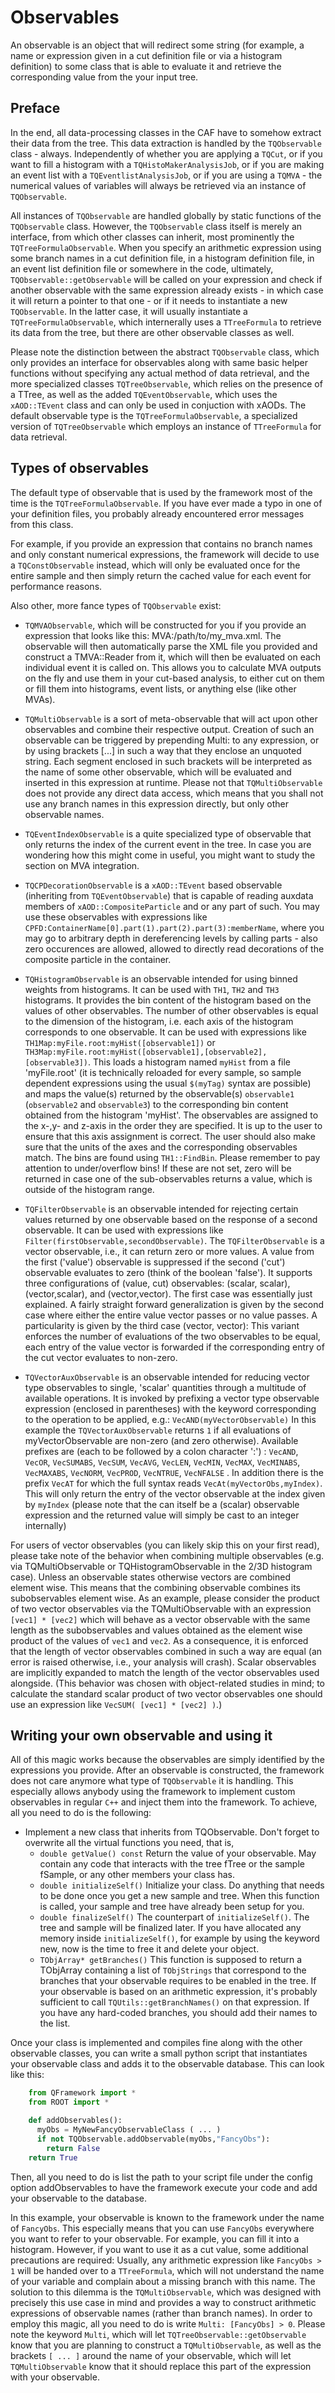 Observables
=========================

An observable is an object that will redirect some string (for
example, a name or expression given in a cut definition file or via a
histogram definition) to some class that is able to evaluate it and
retrieve the corresponding value from the your input tree.


Preface
--------------------

In the end, all data-processing classes in the CAF have to somehow
extract their data from the tree. This data extraction is handled by
the `TQObservable` class - always. Independently of whether you are
applying a `TQCut`, or if you want to fill a histogram with a
`TQHistoMakerAnalysisJob`, or if you are making an event list with a
`TQEventlistAnalysisJob`, or if you are using a `TQMVA` - the numerical
values of variables will always be retrieved via an instance of
`TQObservable`.

All instances of `TQObservable` are handled globally by static functions
of the `TQObservable` class. However, the `TQObservable` class itself is
merely an interface, from which other classes can inherit, most
prominently the `TQTreeFormulaObservable`. When you specify an
arithmetic expression using some branch names in a cut definition
file, in a histogram definition file, in an event list definition file
or somewhere in the code, ultimately, `TQObservable::getObservable` will
be called on your expression and check if another observable with the
same expression already exists - in which case it will return a
pointer to that one - or if it needs to instantiate a new
`TQObservable`. In the latter case, it will usually instantiate a
`TQTreeFormulaObservable`, which internerally uses a `TTreeFormula` to
retrieve its data from the tree, but there are other observable
classes as well.

Please note the distinction between the abstract `TQObservable` class,
which only provides an interface for observables along with same basic
helper functions without specifying any actual method of data
retrieval, and the more specialized classes `TQTreeObservable`, which
relies on the presence of a TTree, as well as the added
`TQEventObservable`, which uses the `xAOD::TEvent` class and can only be
used in conjuction with xAODs. The default observable type is the
`TQTreeFormulaObservable`, a specialized version of `TQTreeObservable`
which employs an instance of `TTreeFormula` for data retrieval.

Types of observables
--------------------

The default type of observable that is used by the framework most of
the time is the `TQTreeFormulaObservable`. If you have ever made a
typo in one of your definition files, you probably already encountered
error messages from this class.

For example, if you provide an expression that contains no branch
names and only constant numerical expressions, the framework will
decide to use a `TQConstObservable` instead, which will only be
evaluated once for the entire sample and then simply return the cached
value for each event for performance reasons.

Also other, more fance types of `TQObservable` exist:

   * `TQMVAObservable`, which will be constructed for you if you
     provide an expression that looks like this:
     MVA:/path/to/my_mva.xml. The observable will then automatically
     parse the XML file you provided and construct a TMVA::Reader from
     it, which will then be evaluated on each individual event it is
     called on. This allows you to calculate MVA outputs on the fly
     and use them in your cut-based analysis, to either cut on them or
     fill them into histograms, event lists, or anything else (like
     other MVAs).

   * `TQMultiObservable` is a sort of meta-observable that will act
     upon other observables and combine their respective
     output. Creation of such an observable can be triggered by
     prepending Multi: to any expression, or by using brackets [...]
     in such a way that they enclose an unquoted string. Each segment
     enclosed in such brackets will be interpreted as the name of some
     other observable, which will be evaluated and inserted in this
     expression at runtime. Please not that `TQMultiObservable` does not
     provide any direct data access, which means that you shall not
     use any branch names in this expression directly, but only other
     observable names.

   * `TQEventIndexObservable` is a quite specialized type of
     observable that only returns the index of the current event in
     the tree. In case you are wondering how this might come in
     useful, you might want to study the section on MVA integration.

   * `TQCPDecorationObservable` is a `xAOD::TEvent` based observable
     (inheriting from `TQEventObservable`) that is capable of reading
     auxdata members of `xAOD::CompositeParticle` and or any part of
     such. You may use these observables with expressions like
     `CPFD:ContainerName[0].part(1).part(2).part(3):memberName`, where
     you may go to arbitrary depth in dereferencing levels by calling
     parts - also zero occurences are allowed, allowed to directly
     read decorations of the composite particle in the container.

   * `TQHistogramObservable` is an observable intended for using
     binned weights from histograms. It can be used with `TH1`, `TH2` and
     `TH3` histograms. It provides the bin content of the histogram
     based on the values of other observables. The number of other
     observables is equal to the dimension of the histogram, i.e. each
     axis of the histogram corresponds to one observable. It can be
     used with expressions like
     `TH1Map:myFile.root:myHist([observable1])` or
     `TH3Map:myFile.root:myHist([observable1],[observable2],[observable3])`. This
     loads a histogram named `myHist` from a file 'myFile.root' (it is
     technically reloaded for every sample, so sample dependent
     expressions using the usual `$(myTag)` syntax are possible) and
     maps the value(s) returned by the observable(s) `observable1`
     (`observable2` and `observable3`) to the corresponding bin
     content obtained from the histogram 'myHist'. The observables are
     assigned to the x-,y- and z-axis in the order they are
     specified. It is up to the user to ensure that this axis
     assignment is correct. The user should also make sure that the
     units of the axes and the corresponding observables match. The
     bins are found using `TH1::FindBin`. Please remember to pay
     attention to under/overflow bins! If these are not set, zero will
     be returned in case one of the sub-observables returns a value,
     which is outside of the histogram range.


   * `TQFilterObservable` is an observable intended for rejecting
     certain values returned by one observable based on the response
     of a second observable. It can be used with expressions like
     `Filter(firstObservable,secondObservable)`. The `TQFilterObservable`
     is a vector observable, i.e., it can return zero or more
     values. A value from the first ('value') observable is suppressed
     if the second ('cut') observable evaluates to zero (think of the
     boolean 'false'). It supports three configurations of (value,
     cut) observables: (scalar, scalar), (vector,scalar), and
     (vector,vector). The first case was essentially just explained. A
     fairly straight forward generalization is given by the second
     case where either the entire value vector passes or no value
     passes. A particularity is given by the third case (vector,
     vector): This variant enforces the number of evaluations of the
     two observables to be equal, each entry of the value vector is
     forwarded if the corresponding entry of the cut vector evaluates
     to non-zero.

   * `TQVectorAuxObservable` is an observable intended for reducing
     vector type observables to single, 'scalar' quantities through a
     multitude of available operations. It is invoked by prefixing a
     vector type observable expression (enclosed in parentheses) with
     the keyword corresponding to the operation to be applied, e.g.:
     `VecAND(myVectorObservable)` In this example the
     `TQVectorAuxObservable` returns `1` if all evaluations of
     myVectorObservable are non-zero (and zero otherwise). Available
     prefixes are (each to be followed by a colon character ':') :
     `VecAND`, `VecOR`, `VecSUMABS`, `VecSUM`, `VecAVG`, `VecLEN`,
     `VecMIN`, `VecMAX`, `VecMINABS`, `VecMAXABS`, `VecNORM`,
     `VecPROD`, `VecNTRUE`, `VecNFALSE` . In addition there is the
     prefix `VecAT` for which the full syntax reads
     `VecAt(myVectorObs,myIndex)`. This will only return the entry of
     the vector observable at the index given by `myIndex` (please
     note that the can itself be a (scalar) observable expression and
     the returned value will simply be cast to an integer internally)

For users of vector observables (you can likely skip this on your
first read), please take note of the behavior when combining multiple
observables (e.g. via TQMultiObservable or TQHistogramObservable in
the 2/3D histogram case). Unless an observable states otherwise
vectors are combined element wise. This means that the combining
observable combines its subobservables element wise. As an example,
please consider the product of two vector observables via the
TQMultiObservable with an expression `[vec1] * [vec2]` which will
behave as a vector observable with the same length as the
subobservables and values obtained as the element wise product of the
values of `vec1` and `vec2`. As a consequence, it is enforced that the
length of vector observables combined in such a way are equal (an
error is raised otherwise, i.e., your analysis will crash). Scalar
observables are implicitly expanded to match the length of the vector
observables used alongside. (This behavior was chosen with
object-related studies in mind; to calculate the standard scalar
product of two vector observables one should use an expression like
`VecSUM( [vec1] * [vec2] )`.)

Writing your own observable and using it
--------------------

All of this magic works because the observables are simply identified
by the expressions you provide. After an observable is constructed,
the framework does not care anymore what type of `TQObservable` it
is handling. This especially allows anybody using the framework to
implement custom observables in regular `C++` and inject them into the
framework. To achieve, all you need to do is the following:

  *  Implement a new class that inherits from TQObservable. Don't forget to overwrite all the virtual functions you need, that is,
      *  `double getValue() const` Return the value of your observable. May contain any code that interacts with the tree fTree or the sample fSample, or any other members your class has.
      *  `double initializeSelf()` Initialize your class. Do anything that needs to be done once you get a new sample and tree. When this function is called, your sample and tree have already been setup for you.
      *  `double finalizeSelf()` The counterpart of `initializeSelf()`. The tree and sample will be finalized later. If you have allocated any memory inside `initializeSelf()`, for example by using the keyword new, now is the time to free it and delete your object.
      *  `TObjArray* getBranches()` This function is supposed to return a TObjArray containing a list of `TObjStrings` that correspond to the branches that your observable requires to be enabled in the tree. If your observable is based on an arithmetic expression, it's probably sufficient to call `TQUtils::getBranchNames()` on that expression. If you have any hard-coded branches, you should add their names to the list. 

Once your class is implemented and compiles fine along with the other
observable classes, you can write a small python script that
instantiates your observable class and adds it to the observable
database. This can look like this:
```python
    from QFramework import *
    from ROOT import *

    def addObservables():
      myObs = MyNewFancyObservableClass ( ... )
      if not TQObservable.addObservable(myObs,"FancyObs"):
        return False
    return True
```
Then, all you need to do is list the path to your script file under
the config option addObservables to have the framework execute your
code and add your observable to the database.

In this example, your observable is known to the framework under the
name of `FancyObs`. This especially means that you can use `FancyObs`
everywhere you want to refer to your observable. For example, you can
fill it into a histogram. However, if you want to use it as a cut
value, some additional precautions are required: Usually, any
arithmetic expression like `FancyObs > 1` will be handed over to a
`TTreeFormula`, which will not understand the name of your variable
and complain about a missing branch with this name. The solution to
this dilemma is the `TQMultiObservable`, which was designed with
precisely this use case in mind and provides a way to construct
arithmetic expressions of observable names (rather than branch
names). In order to employ this magic, all you need to do is write
`Multi: [FancyObs] > 0`. Please note the keyword `Multi`, which will
let `TQTreeObservable::getObservable` know that you are planning to
construct a `TQMultiObservable`, as well as the brackets `[ ... ]`
around the name of your observable, which will let `TQMultiObservable`
know that it should replace this part of the expression with your
observable.
